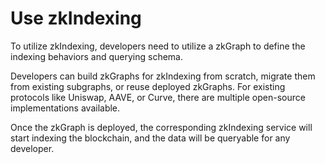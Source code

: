 # Use zkIndexing

To utilize zkIndexing, developers need to utilize a zkGraph to define the indexing behaviors and querying schema.

Developers can build zkGraphs for zkIndexing from scratch, migrate them from existing subgraphs, or reuse deployed zkGraphs. For existing protocols like Uniswap, AAVE, or Curve, there are multiple open-source implementations available.

Once the zkGraph is deployed, the corresponding zkIndexing service will start indexing the blockchain, and the data will be queryable for any developer.
